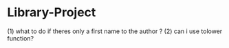 # Library-Project
(1) what to do if theres only a first name to the author ?
(2) can i use tolower function?
